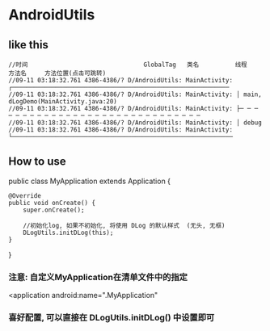 # AndroidUtils

## like this


    //时间                                GlobalTag   类名          线程      方法名     方法位置(点击可跳转)
    //09-11 03:18:32.761 4386-4386/? D/AndroidUtils: MainActivity: ┌────────────────────────────────────────────────────────────
    //09-11 03:18:32.761 4386-4386/? D/AndroidUtils: MainActivity: │ main, dLogDemo(MainActivity.java:20)
    //09-11 03:18:32.761 4386-4386/? D/AndroidUtils: MainActivity: ├─ ─ ─ ─ ─ ─ ─ ─ ─ ─ ─ ─ ─ ─ ─ ─ ─ ─ ─ ─ ─ ─ ─ ─ ─ ─ ─ ─ ─ ─
    //09-11 03:18:32.761 4386-4386/? D/AndroidUtils: MainActivity: │ debug
    //09-11 03:18:32.761 4386-4386/? D/AndroidUtils: MainActivity: └─────────────────────────────────────────────────────────────



## How to use

public class MyApplication extends Application {

    @Override
    public void onCreate() {
        super.onCreate();

        //初始化log, 如果不初始化, 将使用 DLog 的默认样式  (无头, 无框)
        DLogUtils.initDLog(this);
    }
}

### 注意: 自定义MyApplication在清单文件中的指定

<application
        android:name=".MyApplication"
        
        
### 喜好配置, 可以直接在 DLogUtils.initDLog() 中设置即可


